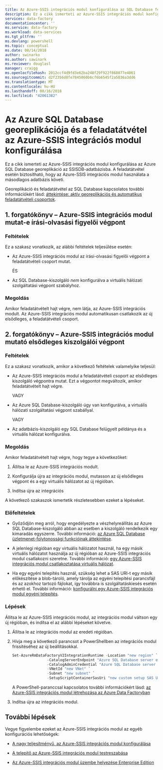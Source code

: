 ```yaml
---
title: Az Azure-SSIS integrációs modul konfigurálása az SQL Database feladatátvételi |} A Microsoft Docs
description: Ez a cikk ismerteti az Azure-SSIS integrációs modul konfigurálása az Azure SQL Database georeplikációja és a feladatátvételt az SSISDB-adatbázis
services: data-factory
documentationcenter: ''
ms.service: data-factory
ms.workload: data-services
ms.tgt_pltfrm: ''
ms.devlang: powershell
ms.topic: conceptual
ms.date: 08/14/2018
author: swinarko
ms.author: sawinark
ms.reviewer: douglasl
manager: craigg
ms.openlocfilehash: 2012ccf4d9fd3e62ba248f29f922f868077e4061
ms.sourcegitcommit: d2f2356d8fe7845860b6cf6b6545f2a5036a3dd6
ms.translationtype: MT
ms.contentlocale: hu-HU
ms.lasthandoff: 08/16/2018
ms.locfileid: "42061382"
---
```

# <a name="configure-the-azure-ssis-integration-runtime-with-azure-sql-database-geo-replication-and-failover"></a>Az Azure SQL Database georeplikációja és a feladatátvétel az Azure-SSIS integrációs modul konfigurálása

Ez a cikk ismerteti az Azure-SSIS integrációs modul konfigurálása az Azure SQL Database georeplikáció az SSISDB-adatbázisba. A feladatátvétel esetén biztosítható, hogy az Azure-SSIS integrációs modul használata a másodlagos adatbázis követi.

Georeplikáció és feladatátvétel az SQL Database kapcsolatos további információkért lásd: [áttekintése: aktív georeplikációs és automatikus feladatátvételi csoportok](../sql-database/sql-database-geo-replication-overview.md).

## <a name="scenario-1---azure-ssis-ir-is-pointing-to-read-write-listener-endpoint"></a>1. forgatókönyv – Azure-SSIS integrációs modul mutat-e írási-olvasási figyelői végpont

### <a name="conditions"></a>Feltételek

Ez a szakasz vonatkozik, az alábbi feltételek teljesülése esetén:

- Az Azure-SSIS integrációs modul az írási-olvasási figyelői végpont a feladatátvételi csoport mutat.

  ÉS

- Az SQL Database-kiszolgáló *nem* konfigurálva a virtuális hálózati szolgáltatási végpont szabályhoz.

### <a name="solution"></a>Megoldás

Amikor feladatátvételt hajt végre, nem látja, az Azure-SSIS integrációs modult. Az Azure-SSIS integrációs modul automatikusan csatlakozik az új elsődleges, a feladatátvételi csoport.

## <a name="scenario-2---azure-ssis-ir-is-pointing-to-primary-server-endpoint"></a>2. forgatókönyv – Azure-SSIS integrációs modul mutató elsődleges kiszolgálói végpont

### <a name="conditions"></a>Feltételek

Ez a szakasz vonatkozik, amikor a következő feltételek valamelyike teljesül:

- Az Azure-SSIS integrációs modul a feladatátvételi csoport az elsődleges kiszolgáló végpontra mutat. Ezt a végpontot megváltozik, amikor feladatátvételt hajt végre.

  VAGY

- Az Azure SQL Database-kiszolgáló úgy van konfigurálva, a virtuális hálózati szolgáltatási végpont szabállyal.

  VAGY

- Az adatbázis-kiszolgáló egy SQL Database felügyelt példánya és a virtuális hálózat konfigurálva.

### <a name="solution"></a>Megoldás

Amikor feladatátvételt hajt végre, hogy tegye a következőket:

1. Állítsa le az Azure-SSIS integrációs modult.

2. Konfigurálja újra az integrációs modul, mutasson az új elsődleges végpont és a egy virtuális hálózatot az új régióban.

3. Indítsa újra az integrációs

A következő szakaszok ismertetik részletesebben ezeket a lépéseket.

### <a name="prerequisites"></a>Előfeltételek

- Győződjön meg arról, hogy engedélyezte a vészhelyreállítás az Azure SQL Database-kiszolgáló abban az esetben a kiszolgáló rendelkezik egy kimaradás egyszerre. További információ: [az Azure SQL Database üzletmenet-folytonossági funkcióinak áttekintése](../sql-database/sql-database-business-continuity.md).

- A jelenlegi régióban egy virtuális hálózatot használ, ha egy másik virtuális hálózatot használja az új régióban az Azure-SSIS integrációs modul csatlakozni szeretne. További információ: [egy Azure-SSIS integrációs modul csatlakoztatása virtuális hálózat](join-azure-ssis-integration-runtime-virtual-network.md).

- Ha egy egyéni telepítés használ, szükség lehet a SAS URI-t egy másik előkészítése a blob-tároló, amely tárolja az egyéni telepítési parancsfájl és az azokhoz tartozó fájlokat, így továbbra is szolgáltatáskiesés esetén érhető el. További információ: [konfigurálni egy Azure-SSIS integrációs modul egyéni telepítés](how-to-configure-azure-ssis-ir-custom-setup.md).

### <a name="steps"></a>Lépések

Állítsa le az Azure-SSIS integrációs modul, az integrációs modul váltson egy új régióban, és indítsa el az alábbi lépéseket követve.

1. Állítsa le az integrációs modul az eredeti régióban.

2. Hívja meg a következő parancsot a PowerShellben az integrációs modul frissítéséhez az új beállításokkal.

    ```powershell
    Set-AzureRmDataFactoryV2IntegrationRuntime -Location "new region" `
                    -CatalogServerEndpoint "Azure SQL Database server endpoint" `
                    -CatalogAdminCredential "Azure SQL Database server admin credentials" `
                    -VNetId "new VNet" `
                    -Subnet "new subnet" `
                    -SetupScriptContainerSasUri "new custom setup SAS URI"
    ```

    A PowerShell-paranccsal kapcsolatos további információkért lásd: [az Azure-SSIS integrációs modul létrehozása az Azure Data Factoryban](create-azure-ssis-integration-runtime.md)

3. Indítsa újra az integrációs modul.

## <a name="next-steps"></a>További lépések

Vegye figyelembe ezeket az Azure-SSIS integrációs modul az egyéb konfigurációs lehetőségek:

- [A nagy teljesítményű, az Azure-SSIS integrációs modul konfigurálása](configure-azure-ssis-integration-runtime-performance.md)

- [A telepítő az Azure-SSIS integrációs modul testreszabása](how-to-configure-azure-ssis-ir-custom-setup.md)

- [Az Azure-SSIS integrációs modul üzembe helyezése Enterprise Edition](how-to-configure-azure-ssis-ir-enterprise-edition.md)
